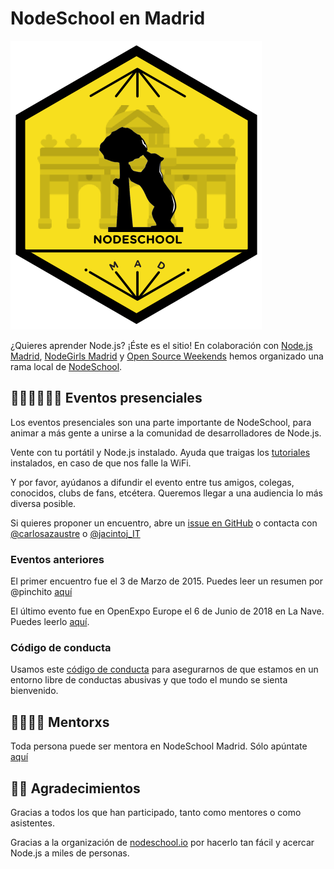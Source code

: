 # NodeSchool en Madrid

![NodeSchool Madrid](img/nodeschool_madrid_thumb.png)

¿Quieres aprender Node.js? ¡Éste es el sitio!
En colaboración con <a href="http://www.meetup.com/Node-js-Madrid/">Node.js Madrid</a>, <a href="https://nodegirls.com/madrid">NodeGirls Madrid</a> y <a href="http://osweekends.com/">Open Source Weekends</a>
hemos organizado una rama local de [NodeSchool](http://nodeschool.io/).

## 👩🏻‍💻👨🏻‍💻 Eventos presenciales

Los eventos presenciales son una parte importante de NodeSchool,
para animar a más gente a unirse a la comunidad de desarrolladores de Node.js.

Vente con tu portátil y Node.js instalado.
Ayuda que traigas los [tutoriales](http://nodeschool.io/#workshoppers)
instalados, en caso de que nos falle la WiFi.

Y por favor, ayúdanos a difundir el evento entre tus amigos, colegas, conocidos,
clubs de fans, etcétera. Queremos llegar a una audiencia lo más diversa posible.

Si quieres proponer un encuentro, abre un [issue en GitHub](https://github.com/nodeschool/madrid/issues)
o contacta con [@carlosazaustre](https://twitter.com/carlosazaustre) o [@jacintoj_IT](https://twitter.com/jacintoj_IT)

### Eventos anteriores

El primer encuentro fue el 3 de Marzo de 2015. Puedes leer un resumen por @pinchito [aquí](https://github.com/nodeschool/madrid/blob/master/firstgathering.md)

El último evento fue en OpenExpo Europe el 6 de Junio de 2018 en La Nave.
Puedes leerlo [aquí](http://www.meetup.com/Node-js-Madrid/events/220356931/).

### Código de conducta

Usamos este [código de conducta](https://github.com/nodeschool/madrid/blob/master/CODE_OF_CONDUCT.md)
para asegurarnos de que estamos en un entorno libre de conductas abusivas
y que todo el mundo se sienta bienvenido.

## 👩‍🏫👨‍🏫  Mentorxs

Toda persona puede ser mentora en NodeSchool Madrid. Sólo apúntate [aquí](https://github.com/nodeschool/madrid/issues/14)

## 👏👏 Agradecimientos

Gracias a todos los que han participado, tanto como mentores o como asistentes.

Gracias a la organización de [nodeschool.io](http://nodeschool.io/)
por hacerlo tan fácil y acercar Node.js a miles de personas.

